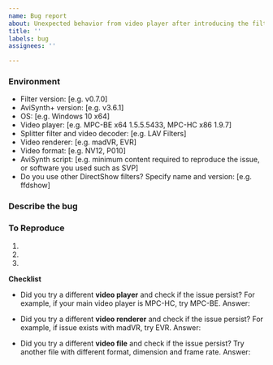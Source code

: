 ```yaml
---
name: Bug report
about: Unexpected behavior from video player after introducing the filter
title: ''
labels: bug
assignees: ''

---
```


### Environment
- Filter version: [e.g. v0.7.0]
- AviSynth+ version: [e.g. v3.6.1]
- OS: [e.g. Windows 10 x64]
- Video player: [e.g. MPC-BE x64 1.5.5.5433, MPC-HC x86 1.9.7]
- Splitter filter and video decoder: [e.g. LAV Filters]
- Video renderer: [e.g. madVR, EVR]
- Video format: [e.g. NV12, P010]
- AviSynth script: [e.g. minimum content required to reproduce the issue, or software you used such as SVP]
- Do you use other DirectShow filters? Specify name and version: [e.g. ffdshow]

### Describe the bug
<!-- Summary of the unexpected behavior you are experiencing. -->

### To Reproduce
<!-- Exact steps to reproduce the issue -->
1.
2.
3.

**Checklist**
- Did you try a different **video player** and check if the issue persist? For example, if your main video player is MPC-HC, try MPC-BE.
Answer:

- Did you try a different **video renderer** and check if the issue persist? For example, if issue exists with madVR, try EVR.
Answer:

- Did you try a different **video file** and check if the issue persist? Try another file with different format, dimension and frame rate.
Answer:

<!--
You could enable logging and upload the log file to help diagnosis. Follow wiki https://github.com/CrendKing/avisynth_filter/wiki/How-to-enable-logging

You could upload screenshots if the issue is related to visual.

You could upload the video file if it is small enough, or you know how to cut and crop it. If you do, be sure to test the cut file before uploading.
-->
